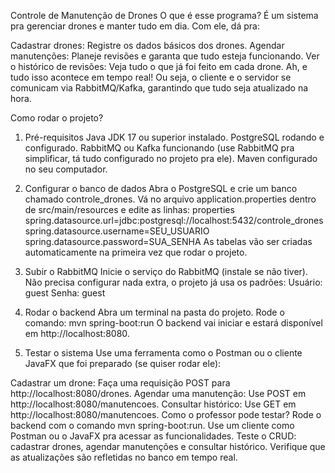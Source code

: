 Controle de Manutenção de Drones
O que é esse programa?
É um sistema pra gerenciar drones e manter tudo em dia. Com ele, dá pra:

Cadastrar drones: Registre os dados básicos dos drones.
Agendar manutenções: Planeje revisões e garanta que tudo esteja funcionando.
Ver o histórico de revisões: Veja tudo o que já foi feito em cada drone.
Ah, e tudo isso acontece em tempo real! Ou seja, o cliente e o servidor se comunicam via RabbitMQ/Kafka, garantindo que tudo seja atualizado na hora.

Como rodar o projeto?

1. Pré-requisitos
Java JDK 17 ou superior instalado.
PostgreSQL rodando e configurado.
RabbitMQ ou Kafka funcionando (use RabbitMQ pra simplificar, tá tudo configurado no projeto pra ele).
Maven configurado no seu computador.

3. Configurar o banco de dados
Abra o PostgreSQL e crie um banco chamado controle_drones.
Vá no arquivo application.properties dentro de src/main/resources e edite as linhas:
properties
spring.datasource.url=jdbc:postgresql://localhost:5432/controle_drones
spring.datasource.username=SEU_USUARIO
spring.datasource.password=SUA_SENHA
As tabelas vão ser criadas automaticamente na primeira vez que rodar o projeto.

5. Subir o RabbitMQ
Inicie o serviço do RabbitMQ (instale se não tiver).
Não precisa configurar nada extra, o projeto já usa os padrões:
Usuário: guest
Senha: guest

6. Rodar o backend
Abra um terminal na pasta do projeto.
Rode o comando:
mvn spring-boot:run
O backend vai iniciar e estará disponível em http://localhost:8080.

7. Testar o sistema
Use uma ferramenta como o Postman ou o cliente JavaFX que foi preparado (se quiser rodar ele):

Cadastrar um drone: Faça uma requisição POST para http://localhost:8080/drones.
Agendar uma manutenção: Use POST em http://localhost:8080/manutencoes.
Consultar histórico: Use GET em http://localhost:8080/manutencoes.
Como o professor pode testar?
Rode o backend com o comando mvn spring-boot:run.
Use um cliente como Postman ou o JavaFX pra acessar as funcionalidades.
Teste o CRUD: cadastrar drones, agendar manutenções e consultar histórico.
Verifique que as atualizações são refletidas no banco em tempo real.
